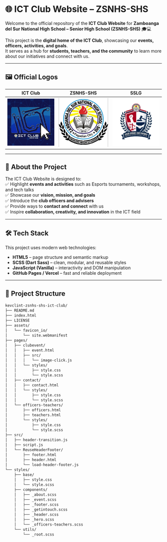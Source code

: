 # 🌐 ICT Club Website – ZSNHS-SHS  

Welcome to the official repository of the **ICT Club Website** for **Zamboanga del Sur National High School – Senior High School (ZSNHS-SHS)** 🎓💻  

This project is the **digital home of the ICT Club**, showcasing our **events, officers, activities, and goals**.  
It serves as a hub for **students, teachers, and the community** to learn more about our initiatives and connect with us.  

---

## 🖼️ Official Logos  

| ICT Club | ZSNHS-SHS | SSLG |
|----------|-----------|------|
| <img src="assets/icons/ICT CLUB.png" alt="ICT Club Logo" width="200"> | <img src="assets/icons/zsnhs-shs-logo.jpg" alt="ZSNHS-SHS Logo" width="200"> | <img src="assets/icons/sslg-logo.jpg" alt="SSLG Logo" width="200"> |

---

## 📖 About the Project  

The ICT Club Website is designed to:  
✅ Highlight **events and activities** such as Esports tournaments, workshops, and tech talks  
✅ Showcase our **vision, mission, and goals**  
✅ Introduce the **club officers and advisers**  
✅ Provide ways to **contact and connect** with us  
✅ Inspire **collaboration, creativity, and innovation** in the ICT field  

---

## 🛠️ Tech Stack  

This project uses modern web technologies:  

- **HTML5** – page structure and semantic markup  
- **SCSS (Dart Sass)** – clean, modular, and reusable styles  
- **JavaScript (Vanilla)** – interactivity and DOM manipulation  
- **GitHub Pages / Vercel** – fast and reliable deployment  

---

## 📂 Project Structure  

```plaintext
kevclint-zsnhs-shs-ict-club/
├── README.md
├── index.html
├── LICENSE
├── assets/
│   └── favicon_io/
│       └── site.webmanifest
├── pages/
│   ├── clubevent/
│   │   ├── event.html
│   │   ├── src/
│   │   │   └── image-click.js
│   │   └── styles/
│   │       ├── style.css
│   │       └── style.scss
│   ├── contact/
│   │   ├── contact.html
│   │   └── styles/
│   │       ├── style.css
│   │       └── style.scss
│   └── officers-teachers/
│       ├── officers.html
│       ├── teachers.html
│       └── styles/
│           ├── style.css
│           └── style.scss
├── src/
│   ├── header-transition.js
│   ├── script.js
│   └── ReuseHeaderFooter/
│       ├── footer.html
│       ├── header.html
│       └── load-header-footer.js
└── styles/
    ├── base/
    │   ├── style.css
    │   └── style.scss
    ├── components/
    │   ├── _about.scss
    │   ├── _event.scss
    │   ├── _footer.scss
    │   ├── _getintouch.scss
    │   ├── _header.scss
    │   ├── _hero.scss
    │   └── _officers-teachers.scss
    └── utils/
        └── _root.scss


